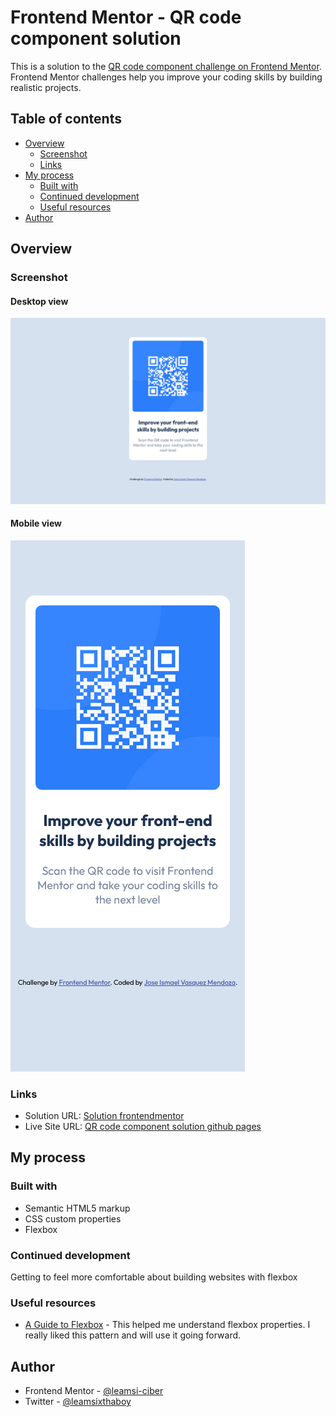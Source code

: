 # Frontend Mentor - QR code component solution

This is a solution to the [QR code component challenge on Frontend Mentor](https://www.frontendmentor.io/challenges/qr-code-component-iux_sIO_H). Frontend Mentor challenges help you improve your coding skills by building realistic projects. 

## Table of contents

- [Overview](#overview)
  - [Screenshot](#screenshot)
  - [Links](#links)
- [My process](#my-process)
  - [Built with](#built-with)
  - [Continued development](#continued-development)
  - [Useful resources](#useful-resources)
- [Author](#author)



## Overview

### Screenshot

#### Desktop view

![Alt text](image.png)

#### Mobile view

![Alt text](image-1.png)

### Links

- Solution URL: [Solution frontendmentor](https://www.frontendmentor.io/solutions/qr-code-component-solution-2x1DBAo5Cq)
- Live Site URL: [QR code component solution github pages](https://leamsi-ciber.github.io/qr-code-component-main/)

## My process

### Built with

- Semantic HTML5 markup
- CSS custom properties
- Flexbox

### Continued development

Getting to feel more comfortable about building websites with flexbox 

### Useful resources

- [A Guide to Flexbox](https://css-tricks.com/snippets/css/a-guide-to-flexbox/) - This helped me understand flexbox properties. I really liked this pattern and will use it going forward.

## Author

<!-- - Website - [Add your name here](https://www.your-site.com) -->
- Frontend Mentor - [@leamsi-ciber](https://www.frontendmentor.io/profile/leamsi-ciber)
- Twitter - [@leamsixthaboy](https://www.twitter.com/leamsixthaboy)


